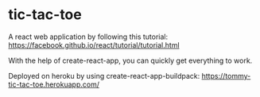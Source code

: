# tic-tac-toe
A react web application by following this tutorial: https://facebook.github.io/react/tutorial/tutorial.html

With the help of create-react-app, you can quickly get everything to work.

Deployed on heroku by using create-react-app-buildpack: https://tommy-tic-tac-toe.herokuapp.com/
